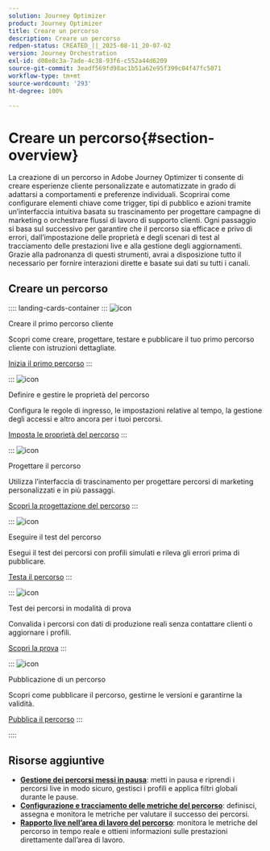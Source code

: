 ```yaml
---
solution: Journey Optimizer
product: Journey Optimizer
title: Creare un percorso
description: Creare un percorso
redpen-status: CREATED_||_2025-08-11_20-07-02
version: Journey Orchestration
exl-id: d08e8c3a-7ade-4c38-93f6-c552a44d6209
source-git-commit: 3eadf569fd98ac1b51a62e95f399c04f47fc5071
workflow-type: tm+mt
source-wordcount: '293'
ht-degree: 100%

---
```


# Creare un percorso{#section-overview}

La creazione di un percorso in Adobe Journey Optimizer ti consente di creare esperienze cliente personalizzate e automatizzate in grado di adattarsi a comportamenti e preferenze individuali. Scoprirai come configurare elementi chiave come trigger, tipi di pubblico e azioni tramite un’interfaccia intuitiva basata su trascinamento per progettare campagne di marketing o orchestrare flussi di lavoro di supporto clienti. Ogni passaggio si basa sul successivo per garantire che il percorso sia efficace e privo di errori, dall’impostazione delle proprietà e degli scenari di test al tracciamento delle prestazioni live e alla gestione degli aggiornamenti. Grazie alla padronanza di questi strumenti, avrai a disposizione tutto il necessario per fornire interazioni dirette e basate sui dati su tutti i canali.

## Creare un percorso

:::: landing-cards-container
:::
![icon](https://cdn.experienceleague.adobe.com/icons/circle-play.svg)

Creare il primo percorso cliente

Scopri come creare, progettare, testare e pubblicare il tuo primo percorso cliente con istruzioni dettagliate.

[Inizia il primo percorso](../using/building-journeys/journey-gs.md)
:::

:::
![icon](https://cdn.experienceleague.adobe.com/icons/gear.svg)

Definire e gestire le proprietà del percorso

Configura le regole di ingresso, le impostazioni relative al tempo, la gestione degli accessi e altro ancora per i tuoi percorsi.

[Imposta le proprietà del percorso](../using/building-journeys/journey-properties.md)
:::

:::
![icon](https://cdn.experienceleague.adobe.com/icons/puzzle-piece.svg)

Progettare il percorso

Utilizza l’interfaccia di trascinamento per progettare percorsi di marketing personalizzati e in più passaggi.

[Scopri la progettazione del percorso](../using/building-journeys/using-the-journey-designer.md)
:::

:::
![icon](https://cdn.experienceleague.adobe.com/icons/list-check.svg)

Eseguire il test del percorso

Esegui il test dei percorsi con profili simulati e rileva gli errori prima di pubblicare.

[Testa il percorso](../using/building-journeys/testing-the-journey.md)
:::

:::
![icon](https://cdn.experienceleague.adobe.com/icons/screwdriver-wrench.svg)

Test dei percorsi in modalità di prova

Convalida i percorsi con dati di produzione reali senza contattare clienti o aggiornare i profili.

[Scopri la prova](../using/building-journeys/journey-dry-run.md)
:::

:::
![icon](https://cdn.experienceleague.adobe.com/icons/circle-play.svg)

Pubblicazione di un percorso

Scopri come pubblicare il percorso, gestirne le versioni e garantirne la validità.

[Pubblica il percorso](../using/building-journeys/publishing-the-journey.md)
:::

::::


## Risorse aggiuntive

- **[Gestione dei percorsi messi in pausa](../using/building-journeys/journey-pause.md)**: metti in pausa e riprendi i percorsi live in modo sicuro, gestisci i profili e applica filtri globali durante le pause.
- **[Configurazione e tracciamento delle metriche del percorso](../using/building-journeys/success-metrics.md)**: definisci, assegna e monitora le metriche per valutare il successo dei percorsi.
- **[Rapporto live nell’area di lavoro del percorso](../using/building-journeys/report-journey.md)**: monitora le metriche del percorso in tempo reale e ottieni informazioni sulle prestazioni direttamente dall’area di lavoro.
